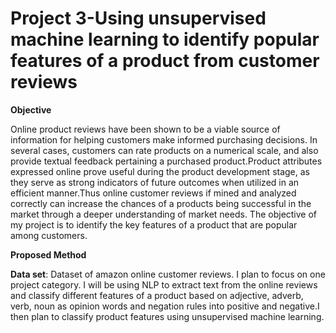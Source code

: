 # Project 3-Using unsupervised machine learning to identify popular features of a product from customer reviews


**Objective**

Online product reviews have been shown to be a viable source of information for helping customers make informed
purchasing decisions. In several cases, customers can rate products on a numerical scale, and also provide textual feedback pertaining a purchased product.Product attributes expressed online prove useful during the product development stage, as they serve as strong indicators of future outcomes when utilized in an efficient manner.Thus online customer reviews if mined and analyzed correctly can increase the chances of a products being successful in the market through a deeper understanding of market needs. The objective of my project is to identify the key features of a product that are popular among customers.

**Proposed Method**

**Data set**: Dataset of amazon online customer reviews. I plan to focus on one project category.
I will be using NLP to extract text from the online reviews and classify different features of a product based on adjective, adverb, verb, noun as opinion words and negation rules into positive and negative.I then plan to classify product features using unsupervised machine learning.





